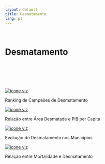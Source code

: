 ```yaml
---
layout: default
title: Desmatamento
lang: pt
---
```


<link rel="stylesheet" href="style.css">

<br>

<h1 class="title-about">Desmatamento</h1>

<br>
<br>
<br>
<br>
<br>

<div class="imagens-container">
   <div class="icone-bloco">
    <a href="{{ site.baseurl }}/pt/viz/ranking-de-campeoes-de-desmatamento" target="_blank" rel="noopener noreferrer">
      <img src="{{ site.baseurl }}/assets/img/icons_viz/icon_rk_campeoes_de_desmatamento.png" alt="ícone viz">
    </a><br>
    <p>Ranking de Campeões de Desmatamento</p>
   </div>

   <div class="icone-bloco">
    <a href="{{ site.baseurl }}/pt/viz/relacao-area-desmatada-e-pibpc" target="_blank" rel="noopener noreferrer">
      <img src="{{ site.baseurl }}/assets/img/icons_viz/icon_relacao_area_desmatada_e_pibpc.png" alt="ícone viz">
    </a><br>
    <p>Relação entre Área Desmatada e PIB per Capita</p>
   </div>
   
   <div class="icone-bloco">
    <a href="{{ site.baseurl }}/pt/viz/mapa-floresta-desmatamento" target="_blank" rel="noopener noreferrer">
      <img src="{{ site.baseurl }}/assets/img/icons_viz/icon_ts_mapa_evolucao_desmatamento.png" alt="ícone viz">
    </a><br>
    <p>Evolução do Desmatamento nos Municípios</p>
   </div>

   <div class="icone-bloco">
    <a href="{{ site.baseurl }}/pt/viz/relacao-variaveis-saude" target="_blank" rel="noopener noreferrer">
      <img src="{{ site.baseurl }}/assets/img/icons_viz/icon_relacao_mortalidade_desmatamento.png" alt="ícone viz">
    </a><br>
    <p>Relação entre Mortalidade e Desmatamento</p>
   </div>

   
  </div>

<br>
<br>
<br>
<br>
